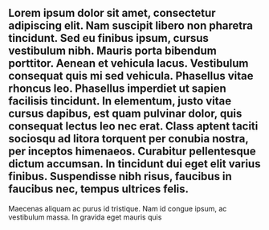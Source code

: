 ## Lorem ipsum dolor sit amet, consectetur adipiscing elit. Nam suscipit libero non pharetra tincidunt. Sed eu finibus ipsum, cursus vestibulum nibh. Mauris porta bibendum porttitor. Aenean et vehicula lacus. Vestibulum consequat quis mi sed vehicula. Phasellus vitae rhoncus leo. Phasellus imperdiet ut sapien facilisis tincidunt. In elementum, justo vitae cursus dapibus, est quam pulvinar dolor, quis consequat lectus leo nec erat. Class aptent taciti sociosqu ad litora torquent per conubia nostra, per inceptos himenaeos. Curabitur pellentesque dictum accumsan. In tincidunt dui eget elit varius finibus. Suspendisse nibh risus, faucibus in faucibus nec, tempus ultrices felis.

Maecenas aliquam ac purus id tristique. Nam id congue ipsum, ac vestibulum massa. In gravida eget mauris quis